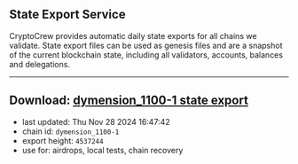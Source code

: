 ## State Export Service
CryptoCrew provides automatic daily state exports for all chains we validate. State export files can be used as genesis files and are a snapshot of the current blockchain state, including all validators, accounts, balances and delegations.

---
**Download: [dymension_1100-1 state export](https://dl-eu2.ccvalidators.com/SERVICE/dymension/dymension_1100-1_export_4537244.json)**
---

- last updated: Thu Nov 28 2024 16:47:42
- chain id: `dymension_1100-1`
- export height: `4537244`
- use for: airdrops, local tests, chain recovery
